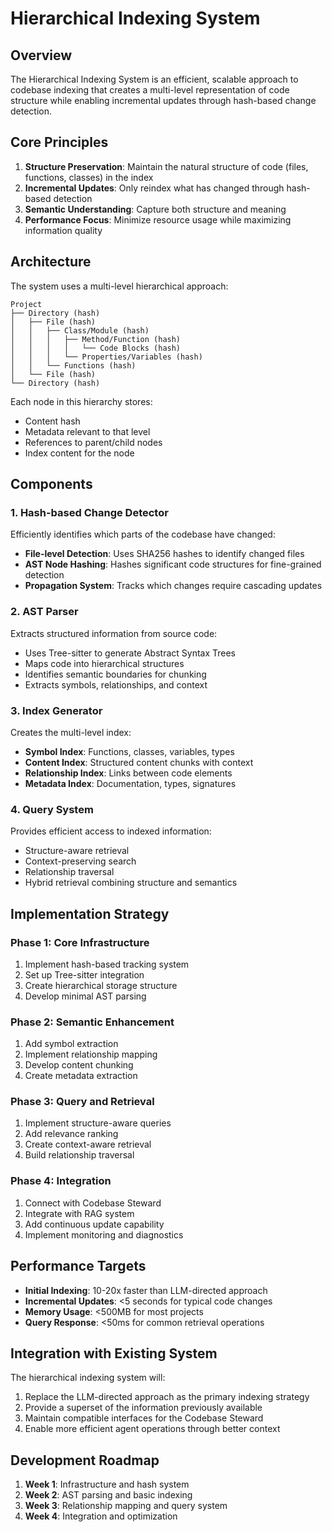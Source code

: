 # Hierarchical Indexing System

## Overview

The Hierarchical Indexing System is an efficient, scalable approach to codebase indexing that creates a multi-level representation of code structure while enabling incremental updates through hash-based change detection.

## Core Principles

1. **Structure Preservation**: Maintain the natural structure of code (files, functions, classes) in the index
2. **Incremental Updates**: Only reindex what has changed through hash-based detection
3. **Semantic Understanding**: Capture both structure and meaning
4. **Performance Focus**: Minimize resource usage while maximizing information quality

## Architecture

The system uses a multi-level hierarchical approach:

```
Project
├── Directory (hash)
│   ├── File (hash)
│   │   ├── Class/Module (hash)
│   │   │   ├── Method/Function (hash)
│   │   │   │   └── Code Blocks (hash)
│   │   │   └── Properties/Variables (hash)
│   │   └── Functions (hash)
│   └── File (hash)
└── Directory (hash)
```

Each node in this hierarchy stores:
- Content hash
- Metadata relevant to that level
- References to parent/child nodes
- Index content for the node

## Components

### 1. Hash-based Change Detector

Efficiently identifies which parts of the codebase have changed:

- **File-level Detection**: Uses SHA256 hashes to identify changed files
- **AST Node Hashing**: Hashes significant code structures for fine-grained detection
- **Propagation System**: Tracks which changes require cascading updates

### 2. AST Parser

Extracts structured information from source code:

- Uses Tree-sitter to generate Abstract Syntax Trees
- Maps code into hierarchical structures
- Identifies semantic boundaries for chunking
- Extracts symbols, relationships, and context

### 3. Index Generator

Creates the multi-level index:

- **Symbol Index**: Functions, classes, variables, types
- **Content Index**: Structured content chunks with context
- **Relationship Index**: Links between code elements
- **Metadata Index**: Documentation, types, signatures

### 4. Query System

Provides efficient access to indexed information:

- Structure-aware retrieval
- Context-preserving search
- Relationship traversal
- Hybrid retrieval combining structure and semantics

## Implementation Strategy

### Phase 1: Core Infrastructure

1. Implement hash-based tracking system
2. Set up Tree-sitter integration
3. Create hierarchical storage structure
4. Develop minimal AST parsing

### Phase 2: Semantic Enhancement

1. Add symbol extraction
2. Implement relationship mapping
3. Develop content chunking
4. Create metadata extraction

### Phase 3: Query and Retrieval

1. Implement structure-aware queries
2. Add relevance ranking
3. Create context-aware retrieval
4. Build relationship traversal

### Phase 4: Integration

1. Connect with Codebase Steward
2. Integrate with RAG system
3. Add continuous update capability
4. Implement monitoring and diagnostics

## Performance Targets

- **Initial Indexing**: 10-20x faster than LLM-directed approach
- **Incremental Updates**: <5 seconds for typical code changes
- **Memory Usage**: <500MB for most projects
- **Query Response**: <50ms for common retrieval operations

## Integration with Existing System

The hierarchical indexing system will:
1. Replace the LLM-directed approach as the primary indexing strategy
2. Provide a superset of the information previously available
3. Maintain compatible interfaces for the Codebase Steward
4. Enable more efficient agent operations through better context

## Development Roadmap

1. **Week 1**: Infrastructure and hash system
2. **Week 2**: AST parsing and basic indexing
3. **Week 3**: Relationship mapping and query system
4. **Week 4**: Integration and optimization